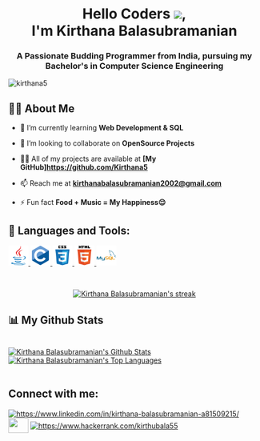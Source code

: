 

<h1 align="center">Hello Coders <img src="https://raw.githubusercontent.com/MartinHeinz/MartinHeinz/master/wave.gif" width="30px">,<br/> I'm Kirthana Balasubramanian</h1>
<h3 align="center">A Passionate Budding Programmer from India, pursuing my Bachelor's in Computer Science Engineering</h3>

<p align="left"> <img src="https://komarev.com/ghpvc/?username=kirthana5&label=Profile%20views&color=0e75b6&style=flat" alt="kirthana5" /> </p>

## 🙋‍♂️ About Me

- 🌱 I’m currently learning **Web Development & SQL**

- 👯 I’m looking to collaborate on **OpenSource Projects**

- 👨‍💻 All of my projects are available at **[My GitHub]https://github.com/Kirthana5**

- 📫 Reach me at **kirthanabalasubramanian2002@gmail.com**

- ⚡ Fun fact **Food + Music = My Happiness😌**

## 🚀 Languages and Tools:

<p align="left"> <a href="https://www.java.com" target="_blank"> <img src="https://raw.githubusercontent.com/devicons/devicon/master/icons/java/java-original.svg" alt="java" width="40" height="40"/> </a> <a href="https://www.cprogramming.com/" target="_blank"> <img src="https://raw.githubusercontent.com/devicons/devicon/master/icons/c/c-original.svg" alt="c" width="40" height="40"/> </a> <a href="https://www.w3schools.com/css/" target="_blank"> <img src="https://raw.githubusercontent.com/devicons/devicon/master/icons/css3/css3-original-wordmark.svg" alt="css3" width="40" height="40"/> </a> <a href="https://www.w3.org/html/" target="_blank"> <img src="https://raw.githubusercontent.com/devicons/devicon/master/icons/html5/html5-original-wordmark.svg" alt="html5" width="40" height="40"/> </a> <a href="https://www.mysql.com/" target="_blank"> <img src="https://raw.githubusercontent.com/devicons/devicon/master/icons/mysql/mysql-original-wordmark.svg" alt="mysql" width="40" height="40"/> </a>  </p>
<br/>

<p align="center">
    <a href="https://github.com/Kirthana5/github-readme-streak-stats">
        <img title="🔥 Get streak stats for your profile at git.io/streak-stats" alt="Kirthana Balasubramanian's streak" src="https://github-readme-streak-stats.herokuapp.com/?user=kirthana5&theme=black-ice&hide_border=true&stroke=0000&background=060A0CD0"/>
    </a>
</p>

## 📊 My Github Stats

  <br/>
    <a href="https://github.com/Kirthana5/github-readme-stats"><img alt="Kirthana Balasubramanian's Github Stats" src="https://github-readme-stats.vercel.app/api?username=Kirthana5&show_icons=true&count_private=true&theme=react&hide_border=true&bg_color=0D1117" /></a>
  <a href="https://github.com/Kirthana5/github-readme-stats"><img alt="Kirthana Balasubramanian's Top Languages" src="https://github-readme-stats.vercel.app/api/top-langs/?username=Kirthana5&langs_count=8&count_private=true&layout=compact&theme=react&hide_border=true&bg_color=0D1117" /></a>
  <br/>
  
<br/>



## Connect with me:
<p align="left">
<a href="https://www.linkedin.com/in/kirthana-balasubramanian-a81509215/" target="blank"><img align="center" src="https://raw.githubusercontent.com/rahuldkjain/github-profile-readme-generator/master/src/images/icons/Social/linked-in-alt.svg" alt="https://www.linkedin.com/in/kirthana-balasubramanian-a81509215/" height="30" width="40" /></a>
<a href="mailto:kirthanabalasubramanian2002@gmail.com"><img align="center" src="https://img.icons8.com/fluent/50/000000/gmail-new.png" height="30" width="40"/></a>
<a href="https://www.hackerrank.com/kirthubala55" target="blank"><img align="center" src="https://raw.githubusercontent.com/rahuldkjain/github-profile-readme-generator/master/src/images/icons/Social/hackerrank.svg" alt="https://www.hackerrank.com/kirthubala55" height="30" width="40" /></a>

</p>
